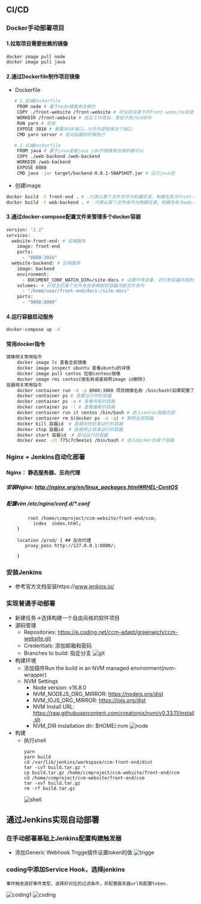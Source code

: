 <!--
 * @Author: Aiden
 * @Date: 2021-09-01 15:31:16
 * @LastEditTime: 2021-10-11 17:10:17
 * @LastEditors: Aiden(戴林波)
 * @Description: 
 * @Email: aiden.dai@bayconnect.com.cn
-->
## CI/CD
### Docker手动部署项目
#### 1.拉取项目需要依赖的镜像
```bash
docker image pull node
docker image pull java
```
#### 2.通过Dockerfile制作项目镜像
- Dockerfile
```bash
   # 1.前端Dockerfile
    FROM node # 基于node镜像来去做的
    COPY ./front-website /front-website # 将当前目录下的front-website目录下面的文件拷贝到镜像里的/front-website目录中
    WORKDIR /front-website # 指定工作路劲，类似于执行cd命令
    RUN yarn # 安装
    EXPOSE 3016 # 暴露3016端口，允许外部链接这个端口
    CMD yarn server # 启动容器的时候执行

   # 2.后端Dockerfile
    FROM java # 基于java或者java jdk的镜像来去做的都可以
    COPY ./web-backend /web-backend
    WORKDIR /web-backend
    EXPOSE 8080
    CMD java -jar target/backend-0.0.1-SNAPSHOT.jar # 运行java包

```
- 创建image
```bash
docker build -t front-end . # .代表以某个文件夹作为构建目录，构建名称为front-end的前端镜像
docker build -t web-backend . # .代表以某个文件夹作为构建目录，构建名称为web-backend的后端镜像
```

#### 3.通过docker-compose配置文件来管理多个docker容器
```bash
version: "2.2"
services:
  website-front-end: # 前端服务
    image: front-end
    ports:
      - "8080:3016"
  website-backend: # 后端服务
    image: backend
    environment:
      - DOCUMENT_CONF_WATCH_DIR=/site-docs # 设置环境变量，访问到容器内部的文件夹，相当于访问对应的宿主机的目录
    volumes: # 将宿主机某个文件夹目录映射到容器内部文件夹内
      - "/home/user/front-end/docs:/site-docs"
    ports:
      - "9000:8080"
```

#### 4.运行容器启动服务
```bash
docker-compose up -d
```

#### 常用docker指令
```bash
镜像相关常用指令
    docker image ls 查看全部镜像
    docker image inspect ubuntu 查看ubuntu的详情
    docker image pull centos 拉取centeos镜像
    docker image rmi centos(按名称或者按照image id删除)
容器相关常用指令
    docker container run -d -p 8080:3000 项目镜像名称 /bin/bash(如果配置了CMD则去掉/bin/bash)  # 将3000映射为8080端口并在后台运行容器
    docker container ps # 查看运行中的容器
    docker container ps -a # 查看所有的容器
    docker container ps -l # 查看最新的容器
    docker container run it centos /bin/bash # 进入centos容器内部
    docker container rm $(docker ps -a -q) # 删除全部容器
    docker kill 容器id  # 直接杀死结束运行的容器
    docker stop 容器id  # 直接停止结束运行的容器 
    docker start 容器id  # 启动运行的容器
    docker exec -it 775c7c9ee1e1 /bin/bash # 进入docker的某个容器
```

### Nginx + Jenkins自动化部署
#### Nginx： 静态服务器、反向代理
##### 安装Nginx: http://nginx.org/en/linux_packages.html#RHEL-CentOS
##### 配置vim /etc/nginx/conf.d/*.conf
```    location / { ## 做静态服务
        root /home/ccmproject/ccm-website/front-end/ccm;
	      index  index.html;
    }

    location /prod/ { ## 反向代理
       proxy_pass http://127.0.0.1:8080/;

    }
```

### 安装Jenkins
- 参考官方文档安装https://www.jenkins.io/
### 实现普通手动部署
- 新建任务->选择构建一个自由风格的软件项目
- 源码管理
  - Repositories: https://e.coding.net/ccm-adapt/greenwich/ccm-website.git
  - Credentials: 添加邮箱和密码
  - Branches to build: 指定分支
  ![git](/images/jenkins1.png)
- 构建环境
  - 添加插件Run the build in an NVM managed environment(nvm-wrapper)
  - NVM Settings
    - Node version: v16.8.0
    - NVM_NODEJS_ORG_MIRROR: https://nodejs.org/dist
    - NVM_IOJS_ORG_MIRROR: https://iojs.org/dist
    - NVM Install URL: https://raw.githubusercontent.com/creationix/nvm/v0.33.11/install.sh
    - NVM_DIR installation dir: $HOME/.nvm
    ![node](/images/jenkins2.png)
- 构建
  - 执行shell
    ```
    yarn
    yarn build
    cd /var/lib/jenkins/workspace/ccm-front-end/dist
    tar -cvf build.tar.gz *
    cp build.tar.gz /home/ccmproject/ccm-website/front-end/ccm
    cd /home/ccmproject/ccm-website/front-end/ccm
    tar -xvf build.tar.gz
    rm -rf build.tar.gz
    ``` 
    ![shell](/images/jenkins3.png)

## 通过Jenkins实现自动部署
### 在手动部署基础上Jenkins配置构建触发器
- 添加Generic Webhook Trigge插件设置token的值
![trigge](/images/jenkins.png)
### coding中添加Service Hook，选择jenkins
```
事件触发选好事件类型，选择好对应的过滤条件，并配置服务器url和配置token.
```
![coding1](/images/coding1.png)
![coding](/images/coding.png)